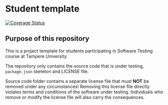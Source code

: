 # Student template

[![Coverage Status](https://coveralls.io/repos/github/sampozki/COMP.SE.200-2022-2023-1/badge.svg?branch=main)](https://coveralls.io/github/sampozki/COMP.SE.200-2022-2023-1?branch=main)

## Purpose of this repository

This is a project template for students participating in Software Testing course
at Tampere University.

The repository only contains the source code that is under testing, `package.json` skeleton
and LICENSE file.

Source code folder contains a separate license file that must **NOT** be removed under any circumstances!
Removing this license file directly violates terms and conditions of the software under testing.
Individuals who remove or modify the license file will also carry the consequences.
